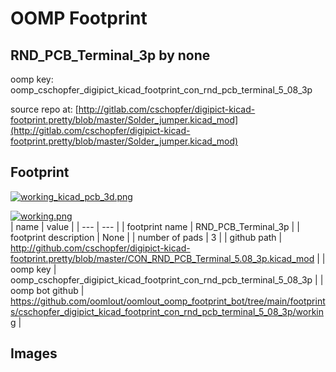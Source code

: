 # OOMP Footprint  
## RND_PCB_Terminal_3p  by none  
  
oomp key: oomp_cschopfer_digipict_kicad_footprint_con_rnd_pcb_terminal_5_08_3p  
  
source repo at: [http://gitlab.com/cschopfer/digipict-kicad-footprint.pretty/blob/master/Solder_jumper.kicad_mod](http://gitlab.com/cschopfer/digipict-kicad-footprint.pretty/blob/master/Solder_jumper.kicad_mod)  
## Footprint  
  
[![working_kicad_pcb_3d.png](working_kicad_pcb_3d_600.png)](working_kicad_pcb_3d.png)  
  
[![working.png](working_600.png)](working.png)  
| name | value | 
| --- | --- | 
| footprint name | RND_PCB_Terminal_3p | 
| footprint description | None | 
| number of pads | 3 | 
| github path | http://github.com/cschopfer/digipict-kicad-footprint.pretty/blob/master/CON_RND_PCB_Terminal_5.08_3p.kicad_mod | 
| oomp key | oomp_cschopfer_digipict_kicad_footprint_con_rnd_pcb_terminal_5_08_3p | 
| oomp bot github | https://github.com/oomlout/oomlout_oomp_footprint_bot/tree/main/footprints/cschopfer_digipict_kicad_footprint_con_rnd_pcb_terminal_5_08_3p/working | 
## Images  
